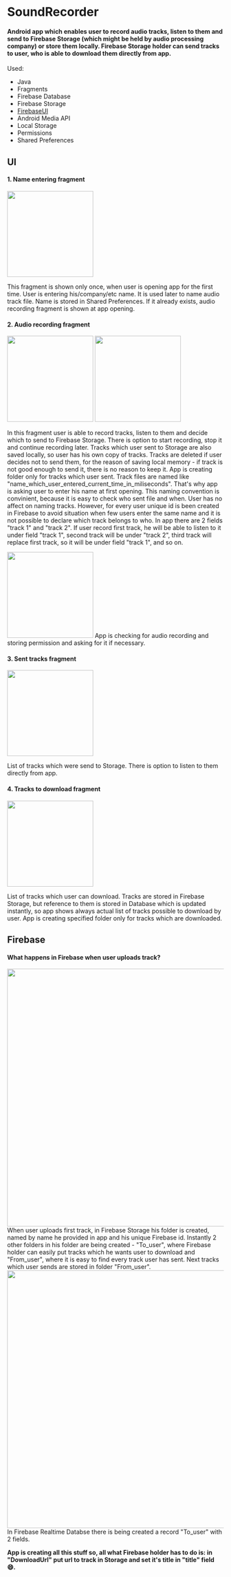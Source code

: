 # SoundRecorder
#### Android app which enables user to record audio tracks, listen to them and send to Firebase Storage (which might be held by audio processing company) or store them locally. Firebase Storage holder can send tracks to user, who is able to download them directly from app.

Used:
- Java
- Fragments
- Firebase Database
- Firebase Storage
- [FirebaseUI](https://github.com/firebase/FirebaseUI-Android/tree/master/database)
- Android Media API
- Local Storage
- Permissions
- Shared Preferences

## UI

#### 1. Name entering fragment

<img src="/Screenshots/opening.png" width="200">

This fragment is shown only once, when user is opening app for the first time. User is entering his/company/etc name. It is used later to name audio track file. Name is stored in Shared Preferences. If it already exists, audio recording fragment is shown at app opening.

#### 2. Audio recording fragment

<img src="/Screenshots/recording.png" width="200">
<img src="/Screenshots/upload.png" width="200">

In this fragment user is able to record tracks, listen to them and decide which to send to Firebase Storage. There is option to start recording, stop it and continue recording later. Tracks which user sent to Storage are also saved locally, so user has his own copy of tracks. Tracks are deleted if user decides not to send them, for the reason of saving local memory - if track is not good enough to send it, there is no reason to keep it. App is creating folder only for tracks which user sent. Track files are named like "name_which_user_entered_current_time_in_miliseconds". That's why app is asking user to enter his name at first opening. This naming convention is convinient, because it is easy to check who sent file and when. User has no affect on naming tracks. However, for every user unique id is been created in Firebase to avoid situation when few users enter the same name and it is not possible to declare which track belongs to who. In app there are 2 fields "track 1" and "track 2". If user record first track, he will be able to listen to it under field "track 1", second track will be under "track 2", third track will replace first track, so it will be under field "track 1", and so on.

<img src="/Screenshots/permission.png" width="200">
App is checking for audio recording and storing permission and asking for it if necessary.

#### 3. Sent tracks fragment

<img src="/Screenshots/sent.png" width="200">

List of tracks which were send to Storage. There is option to listen to them directly from app.

#### 4. Tracks to download fragment

<img src="/Screenshots/to_download.png" width="200">

List of tracks which user can download. 
Tracks are stored in Firebase Storage, but reference to them is stored in Database which is updated instantly, so app shows always actual list of tracks possible to download by user. App is creating specified folder only for tracks which are downloaded.

## Firebase

#### What happens in Firebase when user uploads track?

<img src="/Screenshots/firebase_storage.png" width="600">
When user uploads first track, in Firebase Storage his folder is created, named by name he provided in app and his unique Firebase id. Instantly 2 other folders in his folder are being created - "To_user", where Firebase holder can easily put tracks which he wants user to download and "From_user", where it is easy to find every track user has sent. Next tracks which user sends are stored in folder "From_user".

<img src="/Screenshots/firebase_database.png" width="600">
In Firebase Realtime Databse there is being created a record "To_user" with 2 fields.

**App is creating all this stuff so, all what Firebase holder has to do is: in "DownloadUrl" put url to track in Storage and set it's title in "title" field :smile:.**
